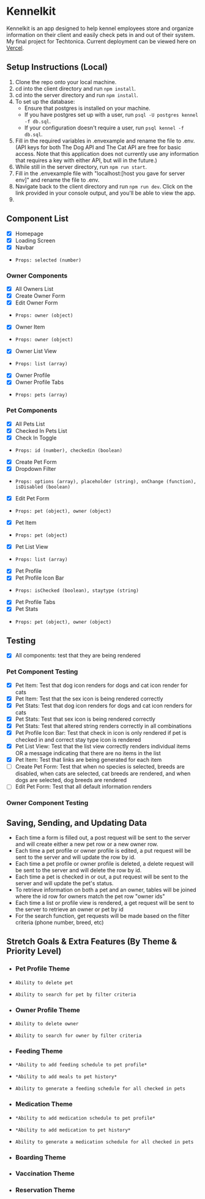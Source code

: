 # Kennelkit

Kennelkit is an app designed to help kennel employees store and organize information on their client and easily check pets in and out of their system. My final project for Techtonica. Current deployment can be viewed here on [Vercel](https://kennelkit.vercel.app/).

## Setup Instructions (Local)

1. Clone the repo onto your local machine.
2. cd into the client directory and run `npm install`.
3. cd into the server directory and run `npm install`.
4. To set up the database:
   - Ensure that postgres is installed on your machine.
   - If you have postgres set up with a user, run `psql -U postgres kennel -f db.sql`.
   - If your configuration doesn't require a user, run `psql kennel -f db.sql`.
5. Fill in the required variables in .envexample and rename the file to .env. (API keys for both The Dog API and The Cat API are free for basic access. Note that this application does not currently use any information that requires a key with either API, but will in the future.)
6. While still in the server directory, run `npm run start`.
7. Fill in the .envexample file with "localhost:[host you gave for server env]" and rename the file to .env.
8. Navigate back to the client directory and run `npm run dev`. Click on the link provided in your console output, and you'll be able to view the app.
9. 

## Component List

- [x] Homepage
- [x] Loading Screen
- [x] Navbar
-     Props: selected (number)

### Owner Components

- [x] All Owners List
- [x] Create Owner Form
- [x] Edit Owner Form
-     Props: owner (object)
- [x] Owner Item
-     Props: owner (object)
- [x] Owner List View
-     Props: list (array)
- [x] Owner Profile
- [x] Owner Profile Tabs
-     Props: pets (array)

### Pet Components

- [x] All Pets List
- [x] Checked In Pets List
- [x] Check In Toggle
-     Props: id (number), checkedin (boolean)
- [x] Create Pet Form
- [x] Dropdown Filter
-     Props: options (array), placeholder (string), onChange (function), isDisabled (boolean)
- [x] Edit Pet Form
-     Props: pet (object), owner (object)
- [x] Pet Item
-     Props: pet (object)
- [x] Pet List View
-     Props: list (array)
- [x] Pet Profile
- [x] Pet Profile Icon Bar
-     Props: isChecked (boolean), staytype (string)
- [x] Pet Profile Tabs
- [x] Pet Stats
-     Props: pet (object), owner (object)

## Testing

- [x] All components: test that they are being rendered

### Pet Component Testing

- [x] Pet Item: Test that dog icon renders for dogs and cat icon render for cats
- [x] Pet Item: Test that the sex icon is being rendered correctly
- [x] Pet Stats: Test that dog icon renders for dogs and cat icon renders for cats
- [x] Pet Stats: Test that sex icon is being rendered correctly
- [x] Pet Stats: Test that altered string renders correctly in all combinations
- [x] Pet Profile Icon Bar: Test that check in icon is only rendered if pet is checked in and correct stay type icon is rendered
- [x] Pet List View: Test that the list view correctly renders individual items OR a message indicating that there are no items in the list
- [x] Pet Item: Test that links are being generated for each item
- [ ] Create Pet Form: Test that when no species is selected, breeds are disabled, when cats are selected, cat breeds are rendered, and when dogs are selected, dog breeds are rendered
- [ ] Edit Pet Form: Test that all default information renders

### Owner Component Testing

## Saving, Sending, and Updating Data

- Each time a form is filled out, a post request will be sent to the server and will create either a new pet row or a new owner row.
- Each time a pet profile or owner profile is edited, a put request will be sent to the server and will update the row by id.
- Each time a pet profile or owner profile is deleted, a delete request will be sent to the server and will delete the row by id.
- Each time a pet is checked in or out, a put request will be sent to the server and will update the pet's status.
- To retrieve information on both a pet and an owner, tables will be joined where the id row for owners match the pet row "owner ids"
- Each time a list or profile view is rendered, a get request will be sent to the server to retrieve an owner or pet by id
- For the search function, get requests will be made based on the filter criteria (phone number, breed, etc)

## Stretch Goals & Extra Features (By Theme & Priority Level)

- ### Pet Profile Theme
-     Ability to delete pet
-     Ability to search for pet by filter criteria
- ### Owner Profile Theme
-     Ability to delete owner
-     Ability to search for owner by filter criteria
- ### Feeding Theme
-     *Ability to add feeding schedule to pet profile*
-     *Ability to add meals to pet history*
-     Ability to generate a feeding schedule for all checked in pets
- ### Medication Theme
-     *Ability to add medication schedule to pet profile*
-     *Ability to add medication to pet history*
-     Ability to generate a medication schedule for all checked in pets
- ### Boarding Theme
- ### Vaccination Theme
- ### Reservation Theme

